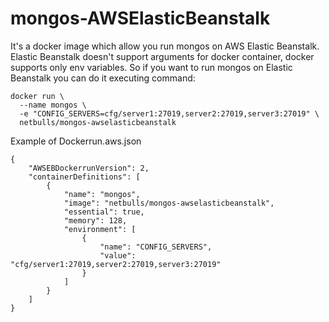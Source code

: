 # mongos-AWSElasticBeanstalk

It's a docker image which allow you run mongos on AWS Elastic Beanstalk. Elastic Beanstalk doesn't support arguments for docker container, docker supports only env variables. So if you want to run mongos on Elastic Beanstalk you can do it executing command:
```
docker run \
  --name mongos \
  -e "CONFIG_SERVERS=cfg/server1:27019,server2:27019,server3:27019" \
  netbulls/mongos-awselasticbeanstalk
```

Example of Dockerrun.aws.json

```
{
	"AWSEBDockerrunVersion": 2,
	"containerDefinitions": [
		{
			"name": "mongos",
			"image": "netbulls/mongos-awselasticbeanstalk",
			"essential": true,
			"memory": 128,
			"environment": [
				{
					"name": "CONFIG_SERVERS",
					"value": "cfg/server1:27019,server2:27019,server3:27019"
				}
			]
		}
	]
}
```
